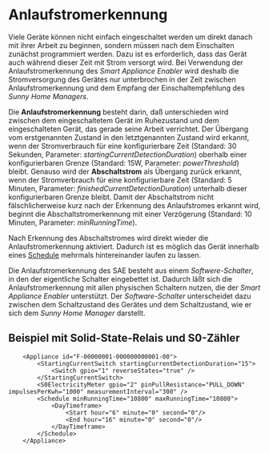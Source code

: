 # Anlaufstromerkennung

Viele Geräte können nicht einfach eingeschaltet werden um direkt danach mit ihrer Arbeit zu beginnen, sondern müssen nach dem Einschalten zunächst programmiert werden. Dazu ist es erforderlich, dass das Gerät auch während dieser Zeit mit Strom versorgt wird. Bei Verwendung der Anlaufstromerkennung des *Smart Appliance Enabler* wird deshalb die Stromversorgung des Gerätes nur unterbrochen in der Zeit zwischen Anlaufstromerkennung und dem Empfang der Einschaltempfehlung des *Sunny Home Managers*.

Die **Anlaufstromerkennung** besteht darin, daß unterschieden wird zwischen dem eingeschaltetem Gerät im Ruhezustand und dem eingeschalteten Gerät, das gerade seine Arbeit verrichtet. Der Übergang vom erstgenannten Zustand in den letztgenannten Zustand wird erkannt, wenn der Stromverbrauch für eine konfigurierbare Zeit (Standard: 30 Sekunden, Parameter: *startingCurrentDetectionDuration*) oberhalb einer konfigurierbaren Grenze (Standard: 15W, Parameter: *powerThreshold*) bleibt. Genauso wird der **Abschaltstrom** als Übergang zurück erkannt, wenn der Stromverbrauch für eine konfigurierbare Zeit (Standard: 5 Minuten, Parameter: *finishedCurrentDetectionDuration*) unterhalb dieser konfigurierbaren Grenze bleibt. Damit der Abschaltstrom nicht fälschlicherweise kurz nach der Erkennung des Anlaufstromes erkannt wird, beginnt die Abschaltstromerkennung mit einer Verzögerung (Standard: 10 Minuten, Parameter: *minRunningTime*).

Nach Erkennung des Abschaltstromes wird direkt wieder die Anlaufstromerkennung aktiviert. Dadurch ist es möglich das Gerät innerhalb eines [Schedule](https://github.com/camueller/SmartApplianceEnabler/blob/master/doc/Configuration_DE.md#planung-der-gerätelaufzeiten) mehrmals hintereinander laufen zu lassen.

Die Anlaufstromerkennung des SAE besteht aus einem *Softwere-Schalter*, in den der eigentliche Schalter eingebettet ist. Dadurch läßt sich die Anlaufstromerkennung mit allen physischen Schaltern nutzen, die der *Smart Appliance Enabler* unterstützt. Der *Software-Schalter* unterscheidet dazu zwischen dem Schaltzustand des Gerätes und dem Schaltzustand, wie er sich dem *Sunny Home Manager* darstellt.

## Beispiel mit Solid-State-Relais und S0-Zähler
```
    <Appliance id="F-00000001-000000000001-00">
        <StartingCurrentSwitch startingCurrentDetectionDuration="15">
            <Switch gpio="1" reverseStates="true" />
        </StartingCurrentSwitch>
        <S0ElectricityMeter gpio="2" pinPullResistance="PULL_DOWN" impulsesPerKwh="1000" measurementInterval="300" />
        <Schedule minRunningTime="10800" maxRunningTime="10800">
            <DayTimeframe>
                <Start hour="6" minute="0" second="0"/>
                <End hour="16" minute="0" second="0"/>
            </DayTimeframe>
        </Schedule>
    </Appliance>
```
